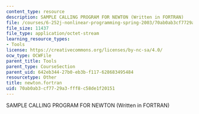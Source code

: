 ```yaml
---
content_type: resource
description: SAMPLE CALLING PROGRAM FOR NEWTON (Written in FORTRAN)
file: /courses/6-252j-nonlinear-programming-spring-2003/70ab0ab3cf7729a3fff8c58de1f20151_newton.fortran
file_size: 11437
file_type: application/octet-stream
learning_resource_types:
- Tools
license: https://creativecommons.org/licenses/by-nc-sa/4.0/
ocw_type: OCWFile
parent_title: Tools
parent_type: CourseSection
parent_uid: 642eb344-27b0-eb3b-f117-628683495484
resourcetype: Other
title: newton.fortran
uid: 70ab0ab3-cf77-29a3-fff8-c58de1f20151
---
```

SAMPLE CALLING PROGRAM FOR NEWTON (Written in FORTRAN)